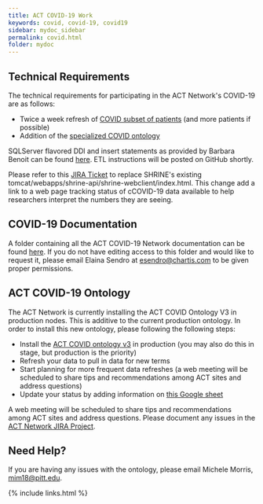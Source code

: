 ```yaml
---
title: ACT COVID-19 Work
keywords: covid, covid-19, covid19
sidebar: mydoc_sidebar
permalink: covid.html
folder: mydoc
---
```


## Technical Requirements
The technical requirements for participating in the ACT Network's COVID-19 are as follows:
*	Twice a week refresh of [COVID subset of patients](https://github.com/shyamvis/covid-phenotyping/blob/master/inclusion-criteria.md) (and more patients if possible)
*	Addition of the [specialized COVID ontology](https://github.com/shyamvis/covid-phenotyping)

SQLServer flavored DDl and insert statements as provided by Barbara Benoit can be found [here](https://github.com/shyamvis/covid-phenotyping/blob/master/ACT_COVID19_Mart_Ont_SSMS.sql). ETL instructions will be posted on GitHub shortly.

Please refer to this [JIRA Ticket](https://actnetwork.atlassian.net/projects/ACT/issues/ACT-396?filter=addedrecently&orderby=created%20DESC) to replace SHRINE's existing tomcat/webapps/shrine-api/shrine-webclient/index.html. This change add a link to a web page tracking status of cCOVID-19 data available to help researchers interpret the numbers they are seeing.

## COVID-19 Documentation
A folder containing all the ACT COVID-19 Network documentation can be found [here](https://drive.google.com/open?id=1TetKe3JFxpPCjN0DvV7xssZEhCV8_Zu4). If you do not have editing access to this folder and would like to request it, please email Elaina Sendro at <esendro@chartis.com> to be given proper permissions. 

## ACT COVID-19 Ontology
The ACT Network is currently installing the ACT COVID Ontology V3 in production nodes. This is additive to the current production ontology. In order to install this new ontology, please following the following steps:
*	Install the [ACT COVID ontology v3](https://github.com/shyamvis/ACT-COVID-Ontology) in production (you may also do this in stage, but production is the priority)
*	Refresh your data to pull in data for new terms 
*	Start planning for more frequent data refreshes (a web meeting will be scheduled to share tips and recommendations among ACT sites and address questions)
*  Update your status by adding information on [this Google sheet](https://docs.google.com/spreadsheets/d/12M4mKR0qdvPrruFX5qWCcWHAqPB3B5HGxd12l2bQmJY/edit)

A web meeting will be scheduled to share tips and recommendations among ACT sites and address questions. Please document any issues in the [ACT Network JIRA Project](https://actnetwork.atlassian.net/projects/ACT/summary).
 
## Need Help?
If you are having any issues with the ontology, please email Michele Morris, <mim18@pitt.edu>.


{% include links.html %}
